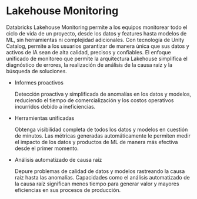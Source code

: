 # Lakehouse Monitoring

Databricks Lakehouse Monitoring permite a los equipos monitorear todo el ciclo de vida de un proyecto, desde los datos y features hasta modelos de ML, sin herramientas ni complejidad adicionales. Con tecnología de Unity Catalog, permite a los usuarios garantizar de manera única que sus datos y activos de IA sean de alta calidad, precisos y confiables. El enfoque unificado de monitoreo que permite la arquitectura Lakehouse simplifica el diagnóstico de errores, la realización de análisis de la causa raíz y la búsqueda de soluciones.

- Informes proactivos

  Detección proactiva y simplificada de anomalías en los datos y modelos, reduciendo el tiempo de comercialización y los costos operativos incurridos debido a ineficiencias.

- Herramientas unificadas

  Obtenga visibilidad completa de todos los datos y modelos en cuestión de minutos. Las métricas generadas automáticamente le permiten medir el impacto de los datos y productos de ML de manera más efectiva desde el primer momento.

- Análisis automatizado de causa raíz

  Depure problemas de calidad de datos y modelos rastreando la causa raíz hasta las anomalías. Capacidades como el análisis automatizado de la causa raíz significan menos tiempo para generar valor y mayores eficiencias en sus procesos de producción.
